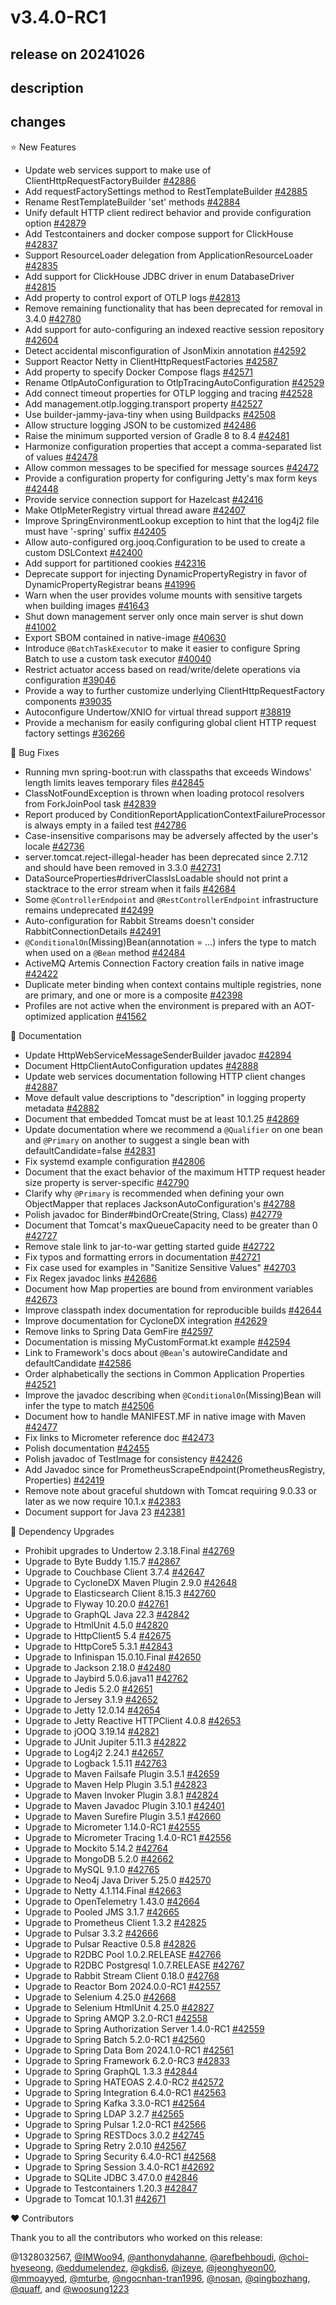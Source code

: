 # v3.4.0-RC1

## release on 20241026

## description

## changes

⭐ New Features

* Update web services support to make use of ClientHttpRequestFactoryBuilder <a href="https://github.com/spring-projects/spring-boot/issues/42886" data-hovercard-type="issue" data-hovercard-url="/spring-projects/spring-boot/issues/42886/hovercard">#42886</a>
* Add requestFactorySettings method to RestTemplateBuilder <a href="https://github.com/spring-projects/spring-boot/issues/42885" data-hovercard-type="issue" data-hovercard-url="/spring-projects/spring-boot/issues/42885/hovercard">#42885</a>
* Rename RestTemplateBuilder 'set' methods <a href="https://github.com/spring-projects/spring-boot/issues/42884" data-hovercard-type="issue" data-hovercard-url="/spring-projects/spring-boot/issues/42884/hovercard">#42884</a>
* Unify default HTTP client redirect behavior and provide configuration option <a href="https://github.com/spring-projects/spring-boot/issues/42879" data-hovercard-type="issue" data-hovercard-url="/spring-projects/spring-boot/issues/42879/hovercard">#42879</a>
* Add Testcontainers and docker compose support for ClickHouse <a href="https://github.com/spring-projects/spring-boot/pull/42837" data-hovercard-type="pull_request" data-hovercard-url="/spring-projects/spring-boot/pull/42837/hovercard">#42837</a>
* Support ResourceLoader delegation from ApplicationResourceLoader <a href="https://github.com/spring-projects/spring-boot/issues/42835" data-hovercard-type="issue" data-hovercard-url="/spring-projects/spring-boot/issues/42835/hovercard">#42835</a>
* Add support for ClickHouse JDBC driver in enum DatabaseDriver <a href="https://github.com/spring-projects/spring-boot/pull/42815" data-hovercard-type="pull_request" data-hovercard-url="/spring-projects/spring-boot/pull/42815/hovercard">#42815</a>
* Add property to control export of OTLP logs <a href="https://github.com/spring-projects/spring-boot/pull/42813" data-hovercard-type="pull_request" data-hovercard-url="/spring-projects/spring-boot/pull/42813/hovercard">#42813</a>
* Remove remaining functionality that has been deprecated for removal in 3.4.0 <a href="https://github.com/spring-projects/spring-boot/issues/42780" data-hovercard-type="issue" data-hovercard-url="/spring-projects/spring-boot/issues/42780/hovercard">#42780</a>
* Add support for auto-configuring an indexed reactive session repository <a href="https://github.com/spring-projects/spring-boot/issues/42604" data-hovercard-type="issue" data-hovercard-url="/spring-projects/spring-boot/issues/42604/hovercard">#42604</a>
* Detect accidental misconfiguration of JsonMixin annotation <a href="https://github.com/spring-projects/spring-boot/pull/42592" data-hovercard-type="pull_request" data-hovercard-url="/spring-projects/spring-boot/pull/42592/hovercard">#42592</a>
* Support Reactor Netty in ClientHttpRequestFactories <a href="https://github.com/spring-projects/spring-boot/issues/42587" data-hovercard-type="issue" data-hovercard-url="/spring-projects/spring-boot/issues/42587/hovercard">#42587</a>
* Add property to specify Docker Compose flags <a href="https://github.com/spring-projects/spring-boot/pull/42571" data-hovercard-type="pull_request" data-hovercard-url="/spring-projects/spring-boot/pull/42571/hovercard">#42571</a>
* Rename OtlpAutoConfiguration to OtlpTracingAutoConfiguration <a href="https://github.com/spring-projects/spring-boot/issues/42529" data-hovercard-type="issue" data-hovercard-url="/spring-projects/spring-boot/issues/42529/hovercard">#42529</a>
* Add connect timeout properties for OTLP logging and tracing <a href="https://github.com/spring-projects/spring-boot/issues/42528" data-hovercard-type="issue" data-hovercard-url="/spring-projects/spring-boot/issues/42528/hovercard">#42528</a>
* Add management.otlp.logging.transport property <a href="https://github.com/spring-projects/spring-boot/issues/42527" data-hovercard-type="issue" data-hovercard-url="/spring-projects/spring-boot/issues/42527/hovercard">#42527</a>
* Use builder-jammy-java-tiny when using Buildpacks <a href="https://github.com/spring-projects/spring-boot/pull/42508" data-hovercard-type="pull_request" data-hovercard-url="/spring-projects/spring-boot/pull/42508/hovercard">#42508</a>
* Allow structure logging JSON to be customized <a href="https://github.com/spring-projects/spring-boot/issues/42486" data-hovercard-type="issue" data-hovercard-url="/spring-projects/spring-boot/issues/42486/hovercard">#42486</a>
* Raise the minimum supported version of Gradle 8 to 8.4 <a href="https://github.com/spring-projects/spring-boot/issues/42481" data-hovercard-type="issue" data-hovercard-url="/spring-projects/spring-boot/issues/42481/hovercard">#42481</a>
* Harmonize configuration properties that accept a comma-separated list of values <a href="https://github.com/spring-projects/spring-boot/issues/42478" data-hovercard-type="issue" data-hovercard-url="/spring-projects/spring-boot/issues/42478/hovercard">#42478</a>
* Allow common messages to be specified for message sources <a href="https://github.com/spring-projects/spring-boot/pull/42472" data-hovercard-type="pull_request" data-hovercard-url="/spring-projects/spring-boot/pull/42472/hovercard">#42472</a>
* Provide a configuration property for configuring Jetty's max form keys <a href="https://github.com/spring-projects/spring-boot/pull/42448" data-hovercard-type="pull_request" data-hovercard-url="/spring-projects/spring-boot/pull/42448/hovercard">#42448</a>
* Provide service connection support for Hazelcast <a href="https://github.com/spring-projects/spring-boot/pull/42416" data-hovercard-type="pull_request" data-hovercard-url="/spring-projects/spring-boot/pull/42416/hovercard">#42416</a>
* Make OtlpMeterRegistry virtual thread aware <a href="https://github.com/spring-projects/spring-boot/pull/42407" data-hovercard-type="pull_request" data-hovercard-url="/spring-projects/spring-boot/pull/42407/hovercard">#42407</a>
* Improve SpringEnvironmentLookup exception to hint that the log4j2 file must have '-spring' suffix <a href="https://github.com/spring-projects/spring-boot/pull/42405" data-hovercard-type="pull_request" data-hovercard-url="/spring-projects/spring-boot/pull/42405/hovercard">#42405</a>
* Allow auto-configured org.jooq.Configuration to be used to create a custom DSLContext <a href="https://github.com/spring-projects/spring-boot/issues/42400" data-hovercard-type="issue" data-hovercard-url="/spring-projects/spring-boot/issues/42400/hovercard">#42400</a>
* Add support for partitioned cookies <a href="https://github.com/spring-projects/spring-boot/pull/42316" data-hovercard-type="pull_request" data-hovercard-url="/spring-projects/spring-boot/pull/42316/hovercard">#42316</a>
* Deprecate support for injecting DynamicPropertyRegistry in favor of DynamicPropertyRegistrar beans <a href="https://github.com/spring-projects/spring-boot/issues/41996" data-hovercard-type="issue" data-hovercard-url="/spring-projects/spring-boot/issues/41996/hovercard">#41996</a>
* Warn when the user provides volume mounts with sensitive targets when building images <a href="https://github.com/spring-projects/spring-boot/issues/41643" data-hovercard-type="issue" data-hovercard-url="/spring-projects/spring-boot/issues/41643/hovercard">#41643</a>
* Shut down management server only once main server is shut down <a href="https://github.com/spring-projects/spring-boot/issues/41002" data-hovercard-type="issue" data-hovercard-url="/spring-projects/spring-boot/issues/41002/hovercard">#41002</a>
* Export SBOM contained in native-image <a href="https://github.com/spring-projects/spring-boot/issues/40630" data-hovercard-type="issue" data-hovercard-url="/spring-projects/spring-boot/issues/40630/hovercard">#40630</a>
* Introduce <code>@BatchTaskExecutor</code> to make it easier to configure Spring Batch to use a custom task executor <a href="https://github.com/spring-projects/spring-boot/issues/40040" data-hovercard-type="issue" data-hovercard-url="/spring-projects/spring-boot/issues/40040/hovercard">#40040</a>
* Restrict actuator access based on read/write/delete operations via configuration <a href="https://github.com/spring-projects/spring-boot/issues/39046" data-hovercard-type="issue" data-hovercard-url="/spring-projects/spring-boot/issues/39046/hovercard">#39046</a>
* Provide a way to further customize underlying ClientHttpRequestFactory components <a href="https://github.com/spring-projects/spring-boot/issues/39035" data-hovercard-type="issue" data-hovercard-url="/spring-projects/spring-boot/issues/39035/hovercard">#39035</a>
* Autoconfigure Undertow/XNIO for virtual thread support <a href="https://github.com/spring-projects/spring-boot/issues/38819" data-hovercard-type="issue" data-hovercard-url="/spring-projects/spring-boot/issues/38819/hovercard">#38819</a>
* Provide a mechanism for easily configuring global client HTTP request factory settings <a href="https://github.com/spring-projects/spring-boot/issues/36266" data-hovercard-type="issue" data-hovercard-url="/spring-projects/spring-boot/issues/36266/hovercard">#36266</a>

🐞 Bug Fixes

* Running mvn spring-boot:run with classpaths that exceeds Windows' length limits leaves temporary files <a href="https://github.com/spring-projects/spring-boot/issues/42845" data-hovercard-type="issue" data-hovercard-url="/spring-projects/spring-boot/issues/42845/hovercard">#42845</a>
* ClassNotFoundException is thrown when loading protocol resolvers from ForkJoinPool task <a href="https://github.com/spring-projects/spring-boot/issues/42839" data-hovercard-type="issue" data-hovercard-url="/spring-projects/spring-boot/issues/42839/hovercard">#42839</a>
* Report produced by ConditionReportApplicationContextFailureProcessor is always empty in a failed test <a href="https://github.com/spring-projects/spring-boot/issues/42786" data-hovercard-type="issue" data-hovercard-url="/spring-projects/spring-boot/issues/42786/hovercard">#42786</a>
* Case-insensitive comparisons may be adversely affected by the user's locale <a href="https://github.com/spring-projects/spring-boot/issues/42736" data-hovercard-type="issue" data-hovercard-url="/spring-projects/spring-boot/issues/42736/hovercard">#42736</a>
* server.tomcat.reject-illegal-header has been deprecated since 2.7.12 and should have been removed in 3.3.0 <a href="https://github.com/spring-projects/spring-boot/issues/42731" data-hovercard-type="issue" data-hovercard-url="/spring-projects/spring-boot/issues/42731/hovercard">#42731</a>
* DataSourceProperties#driverClassIsLoadable should not print a stacktrace to the error stream when it fails <a href="https://github.com/spring-projects/spring-boot/issues/42684" data-hovercard-type="issue" data-hovercard-url="/spring-projects/spring-boot/issues/42684/hovercard">#42684</a>
* Some <code>@ControllerEndpoint</code> and <code>@RestControllerEndpoint</code> infrastructure remains undeprecated <a href="https://github.com/spring-projects/spring-boot/issues/42499" data-hovercard-type="issue" data-hovercard-url="/spring-projects/spring-boot/issues/42499/hovercard">#42499</a>
* Auto-configuration for Rabbit Streams doesn't consider RabbitConnectionDetails <a href="https://github.com/spring-projects/spring-boot/issues/42491" data-hovercard-type="issue" data-hovercard-url="/spring-projects/spring-boot/issues/42491/hovercard">#42491</a>
* <code>@ConditionalOn</code>(Missing)Bean(annotation = …) infers the type to match when used on a <code>@Bean</code> method <a href="https://github.com/spring-projects/spring-boot/issues/42484" data-hovercard-type="issue" data-hovercard-url="/spring-projects/spring-boot/issues/42484/hovercard">#42484</a>
* ActiveMQ Artemis Connection Factory creation fails in native image <a href="https://github.com/spring-projects/spring-boot/issues/42422" data-hovercard-type="issue" data-hovercard-url="/spring-projects/spring-boot/issues/42422/hovercard">#42422</a>
* Duplicate meter binding when context contains multiple registries, none are primary, and one or more is a composite <a href="https://github.com/spring-projects/spring-boot/issues/42398" data-hovercard-type="issue" data-hovercard-url="/spring-projects/spring-boot/issues/42398/hovercard">#42398</a>
* Profiles are not active when the environment is prepared with an AOT-optimized application <a href="https://github.com/spring-projects/spring-boot/issues/41562" data-hovercard-type="issue" data-hovercard-url="/spring-projects/spring-boot/issues/41562/hovercard">#41562</a>

📔 Documentation

* Update HttpWebServiceMessageSenderBuilder javadoc <a href="https://github.com/spring-projects/spring-boot/issues/42894" data-hovercard-type="issue" data-hovercard-url="/spring-projects/spring-boot/issues/42894/hovercard">#42894</a>
* Document HttpClientAutoConfiguration updates <a href="https://github.com/spring-projects/spring-boot/issues/42888" data-hovercard-type="issue" data-hovercard-url="/spring-projects/spring-boot/issues/42888/hovercard">#42888</a>
* Update web services documentation following HTTP client changes <a href="https://github.com/spring-projects/spring-boot/issues/42887" data-hovercard-type="issue" data-hovercard-url="/spring-projects/spring-boot/issues/42887/hovercard">#42887</a>
* Move default value descriptions to "description" in logging property metadata <a href="https://github.com/spring-projects/spring-boot/issues/42882" data-hovercard-type="issue" data-hovercard-url="/spring-projects/spring-boot/issues/42882/hovercard">#42882</a>
* Document that embedded Tomcat must be at least 10.1.25 <a href="https://github.com/spring-projects/spring-boot/issues/42869" data-hovercard-type="issue" data-hovercard-url="/spring-projects/spring-boot/issues/42869/hovercard">#42869</a>
* Update documentation where we recommend a <code>@Qualifier</code> on one bean and <code>@Primary</code> on another to suggest a single bean with defaultCandidate=false <a href="https://github.com/spring-projects/spring-boot/issues/42831" data-hovercard-type="issue" data-hovercard-url="/spring-projects/spring-boot/issues/42831/hovercard">#42831</a>
* Fix systemd example configuration <a href="https://github.com/spring-projects/spring-boot/issues/42806" data-hovercard-type="issue" data-hovercard-url="/spring-projects/spring-boot/issues/42806/hovercard">#42806</a>
* Document that the exact behavior of the maximum HTTP request header size property is server-specific <a href="https://github.com/spring-projects/spring-boot/issues/42790" data-hovercard-type="issue" data-hovercard-url="/spring-projects/spring-boot/issues/42790/hovercard">#42790</a>
* Clarify why <code>@Primary</code> is recommended when defining your own ObjectMapper that replaces JacksonAutoConfiguration's <a href="https://github.com/spring-projects/spring-boot/issues/42788" data-hovercard-type="issue" data-hovercard-url="/spring-projects/spring-boot/issues/42788/hovercard">#42788</a>
* Polish javadoc for Binder#bindOrCreate(String, Class) <a href="https://github.com/spring-projects/spring-boot/issues/42779" data-hovercard-type="issue" data-hovercard-url="/spring-projects/spring-boot/issues/42779/hovercard">#42779</a>
* Document that Tomcat's maxQueueCapacity need to be greater than 0 <a href="https://github.com/spring-projects/spring-boot/issues/42727" data-hovercard-type="issue" data-hovercard-url="/spring-projects/spring-boot/issues/42727/hovercard">#42727</a>
* Remove stale link to jar-to-war getting started guide <a href="https://github.com/spring-projects/spring-boot/issues/42722" data-hovercard-type="issue" data-hovercard-url="/spring-projects/spring-boot/issues/42722/hovercard">#42722</a>
* Fix typos and formatting errors in documentation <a href="https://github.com/spring-projects/spring-boot/issues/42721" data-hovercard-type="issue" data-hovercard-url="/spring-projects/spring-boot/issues/42721/hovercard">#42721</a>
* Fix case used for examples in "Sanitize Sensitive Values" <a href="https://github.com/spring-projects/spring-boot/issues/42703" data-hovercard-type="issue" data-hovercard-url="/spring-projects/spring-boot/issues/42703/hovercard">#42703</a>
* Fix Regex javadoc links <a href="https://github.com/spring-projects/spring-boot/issues/42686" data-hovercard-type="issue" data-hovercard-url="/spring-projects/spring-boot/issues/42686/hovercard">#42686</a>
* Document how Map properties are bound from environment variables <a href="https://github.com/spring-projects/spring-boot/issues/42673" data-hovercard-type="issue" data-hovercard-url="/spring-projects/spring-boot/issues/42673/hovercard">#42673</a>
* Improve classpath index documentation for reproducible builds <a href="https://github.com/spring-projects/spring-boot/issues/42644" data-hovercard-type="issue" data-hovercard-url="/spring-projects/spring-boot/issues/42644/hovercard">#42644</a>
* Improve documentation for CycloneDX integration <a href="https://github.com/spring-projects/spring-boot/issues/42629" data-hovercard-type="issue" data-hovercard-url="/spring-projects/spring-boot/issues/42629/hovercard">#42629</a>
* Remove links to Spring Data GemFire <a href="https://github.com/spring-projects/spring-boot/issues/42597" data-hovercard-type="issue" data-hovercard-url="/spring-projects/spring-boot/issues/42597/hovercard">#42597</a>
* Documentation is missing MyCustomFormat.kt example <a href="https://github.com/spring-projects/spring-boot/issues/42594" data-hovercard-type="issue" data-hovercard-url="/spring-projects/spring-boot/issues/42594/hovercard">#42594</a>
* Link to Framework's docs about <code>@Bean</code>'s autowireCandidate and defaultCandidate <a href="https://github.com/spring-projects/spring-boot/issues/42586" data-hovercard-type="issue" data-hovercard-url="/spring-projects/spring-boot/issues/42586/hovercard">#42586</a>
* Order alphabetically the sections in Common Application Properties <a href="https://github.com/spring-projects/spring-boot/issues/42521" data-hovercard-type="issue" data-hovercard-url="/spring-projects/spring-boot/issues/42521/hovercard">#42521</a>
* Improve the javadoc describing when <code>@ConditionalOn</code>(Missing)Bean will infer the type to match <a href="https://github.com/spring-projects/spring-boot/issues/42506" data-hovercard-type="issue" data-hovercard-url="/spring-projects/spring-boot/issues/42506/hovercard">#42506</a>
* Document how to handle MANIFEST.MF in native image with Maven <a href="https://github.com/spring-projects/spring-boot/issues/42477" data-hovercard-type="issue" data-hovercard-url="/spring-projects/spring-boot/issues/42477/hovercard">#42477</a>
* Fix links to Micrometer reference doc <a href="https://github.com/spring-projects/spring-boot/issues/42473" data-hovercard-type="issue" data-hovercard-url="/spring-projects/spring-boot/issues/42473/hovercard">#42473</a>
* Polish documentation <a href="https://github.com/spring-projects/spring-boot/issues/42455" data-hovercard-type="issue" data-hovercard-url="/spring-projects/spring-boot/issues/42455/hovercard">#42455</a>
* Polish javadoc of TestImage for consistency <a href="https://github.com/spring-projects/spring-boot/pull/42426" data-hovercard-type="pull_request" data-hovercard-url="/spring-projects/spring-boot/pull/42426/hovercard">#42426</a>
* Add Javadoc since for PrometheusScrapeEndpoint(PrometheusRegistry, Properties) <a href="https://github.com/spring-projects/spring-boot/issues/42419" data-hovercard-type="issue" data-hovercard-url="/spring-projects/spring-boot/issues/42419/hovercard">#42419</a>
* Remove note about graceful shutdown with Tomcat requiring 9.0.33 or later as we now require 10.1.x <a href="https://github.com/spring-projects/spring-boot/issues/42383" data-hovercard-type="issue" data-hovercard-url="/spring-projects/spring-boot/issues/42383/hovercard">#42383</a>
* Document support for Java 23 <a href="https://github.com/spring-projects/spring-boot/issues/42381" data-hovercard-type="issue" data-hovercard-url="/spring-projects/spring-boot/issues/42381/hovercard">#42381</a>

🔨 Dependency Upgrades

* Prohibit upgrades to Undertow 2.3.18.Final <a href="https://github.com/spring-projects/spring-boot/issues/42769" data-hovercard-type="issue" data-hovercard-url="/spring-projects/spring-boot/issues/42769/hovercard">#42769</a>
* Upgrade to Byte Buddy 1.15.7 <a href="https://github.com/spring-projects/spring-boot/issues/42867" data-hovercard-type="issue" data-hovercard-url="/spring-projects/spring-boot/issues/42867/hovercard">#42867</a>
* Upgrade to Couchbase Client 3.7.4 <a href="https://github.com/spring-projects/spring-boot/issues/42647" data-hovercard-type="issue" data-hovercard-url="/spring-projects/spring-boot/issues/42647/hovercard">#42647</a>
* Upgrade to CycloneDX Maven Plugin 2.9.0 <a href="https://github.com/spring-projects/spring-boot/issues/42648" data-hovercard-type="issue" data-hovercard-url="/spring-projects/spring-boot/issues/42648/hovercard">#42648</a>
* Upgrade to Elasticsearch Client 8.15.3 <a href="https://github.com/spring-projects/spring-boot/issues/42760" data-hovercard-type="issue" data-hovercard-url="/spring-projects/spring-boot/issues/42760/hovercard">#42760</a>
* Upgrade to Flyway 10.20.0 <a href="https://github.com/spring-projects/spring-boot/issues/42761" data-hovercard-type="issue" data-hovercard-url="/spring-projects/spring-boot/issues/42761/hovercard">#42761</a>
* Upgrade to GraphQL Java 22.3 <a href="https://github.com/spring-projects/spring-boot/issues/42842" data-hovercard-type="issue" data-hovercard-url="/spring-projects/spring-boot/issues/42842/hovercard">#42842</a>
* Upgrade to HtmlUnit 4.5.0 <a href="https://github.com/spring-projects/spring-boot/issues/42820" data-hovercard-type="issue" data-hovercard-url="/spring-projects/spring-boot/issues/42820/hovercard">#42820</a>
* Upgrade to HttpClient5 5.4 <a href="https://github.com/spring-projects/spring-boot/issues/42675" data-hovercard-type="issue" data-hovercard-url="/spring-projects/spring-boot/issues/42675/hovercard">#42675</a>
* Upgrade to HttpCore5 5.3.1 <a href="https://github.com/spring-projects/spring-boot/issues/42843" data-hovercard-type="issue" data-hovercard-url="/spring-projects/spring-boot/issues/42843/hovercard">#42843</a>
* Upgrade to Infinispan 15.0.10.Final <a href="https://github.com/spring-projects/spring-boot/issues/42650" data-hovercard-type="issue" data-hovercard-url="/spring-projects/spring-boot/issues/42650/hovercard">#42650</a>
* Upgrade to Jackson 2.18.0 <a href="https://github.com/spring-projects/spring-boot/issues/42480" data-hovercard-type="issue" data-hovercard-url="/spring-projects/spring-boot/issues/42480/hovercard">#42480</a>
* Upgrade to Jaybird 5.0.6.java11 <a href="https://github.com/spring-projects/spring-boot/issues/42762" data-hovercard-type="issue" data-hovercard-url="/spring-projects/spring-boot/issues/42762/hovercard">#42762</a>
* Upgrade to Jedis 5.2.0 <a href="https://github.com/spring-projects/spring-boot/issues/42651" data-hovercard-type="issue" data-hovercard-url="/spring-projects/spring-boot/issues/42651/hovercard">#42651</a>
* Upgrade to Jersey 3.1.9 <a href="https://github.com/spring-projects/spring-boot/issues/42652" data-hovercard-type="issue" data-hovercard-url="/spring-projects/spring-boot/issues/42652/hovercard">#42652</a>
* Upgrade to Jetty 12.0.14 <a href="https://github.com/spring-projects/spring-boot/issues/42654" data-hovercard-type="issue" data-hovercard-url="/spring-projects/spring-boot/issues/42654/hovercard">#42654</a>
* Upgrade to Jetty Reactive HTTPClient 4.0.8 <a href="https://github.com/spring-projects/spring-boot/issues/42653" data-hovercard-type="issue" data-hovercard-url="/spring-projects/spring-boot/issues/42653/hovercard">#42653</a>
* Upgrade to jOOQ 3.19.14 <a href="https://github.com/spring-projects/spring-boot/issues/42821" data-hovercard-type="issue" data-hovercard-url="/spring-projects/spring-boot/issues/42821/hovercard">#42821</a>
* Upgrade to JUnit Jupiter 5.11.3 <a href="https://github.com/spring-projects/spring-boot/issues/42822" data-hovercard-type="issue" data-hovercard-url="/spring-projects/spring-boot/issues/42822/hovercard">#42822</a>
* Upgrade to Log4j2 2.24.1 <a href="https://github.com/spring-projects/spring-boot/issues/42657" data-hovercard-type="issue" data-hovercard-url="/spring-projects/spring-boot/issues/42657/hovercard">#42657</a>
* Upgrade to Logback 1.5.11 <a href="https://github.com/spring-projects/spring-boot/issues/42763" data-hovercard-type="issue" data-hovercard-url="/spring-projects/spring-boot/issues/42763/hovercard">#42763</a>
* Upgrade to Maven Failsafe Plugin 3.5.1 <a href="https://github.com/spring-projects/spring-boot/issues/42659" data-hovercard-type="issue" data-hovercard-url="/spring-projects/spring-boot/issues/42659/hovercard">#42659</a>
* Upgrade to Maven Help Plugin 3.5.1 <a href="https://github.com/spring-projects/spring-boot/issues/42823" data-hovercard-type="issue" data-hovercard-url="/spring-projects/spring-boot/issues/42823/hovercard">#42823</a>
* Upgrade to Maven Invoker Plugin 3.8.1 <a href="https://github.com/spring-projects/spring-boot/issues/42824" data-hovercard-type="issue" data-hovercard-url="/spring-projects/spring-boot/issues/42824/hovercard">#42824</a>
* Upgrade to Maven Javadoc Plugin 3.10.1 <a href="https://github.com/spring-projects/spring-boot/issues/42401" data-hovercard-type="issue" data-hovercard-url="/spring-projects/spring-boot/issues/42401/hovercard">#42401</a>
* Upgrade to Maven Surefire Plugin 3.5.1 <a href="https://github.com/spring-projects/spring-boot/issues/42660" data-hovercard-type="issue" data-hovercard-url="/spring-projects/spring-boot/issues/42660/hovercard">#42660</a>
* Upgrade to Micrometer 1.14.0-RC1 <a href="https://github.com/spring-projects/spring-boot/issues/42555" data-hovercard-type="issue" data-hovercard-url="/spring-projects/spring-boot/issues/42555/hovercard">#42555</a>
* Upgrade to Micrometer Tracing 1.4.0-RC1 <a href="https://github.com/spring-projects/spring-boot/issues/42556" data-hovercard-type="issue" data-hovercard-url="/spring-projects/spring-boot/issues/42556/hovercard">#42556</a>
* Upgrade to Mockito 5.14.2 <a href="https://github.com/spring-projects/spring-boot/issues/42764" data-hovercard-type="issue" data-hovercard-url="/spring-projects/spring-boot/issues/42764/hovercard">#42764</a>
* Upgrade to MongoDB 5.2.0 <a href="https://github.com/spring-projects/spring-boot/issues/42662" data-hovercard-type="issue" data-hovercard-url="/spring-projects/spring-boot/issues/42662/hovercard">#42662</a>
* Upgrade to MySQL 9.1.0 <a href="https://github.com/spring-projects/spring-boot/issues/42765" data-hovercard-type="issue" data-hovercard-url="/spring-projects/spring-boot/issues/42765/hovercard">#42765</a>
* Upgrade to Neo4j Java Driver 5.25.0 <a href="https://github.com/spring-projects/spring-boot/issues/42570" data-hovercard-type="issue" data-hovercard-url="/spring-projects/spring-boot/issues/42570/hovercard">#42570</a>
* Upgrade to Netty 4.1.114.Final <a href="https://github.com/spring-projects/spring-boot/issues/42663" data-hovercard-type="issue" data-hovercard-url="/spring-projects/spring-boot/issues/42663/hovercard">#42663</a>
* Upgrade to OpenTelemetry 1.43.0 <a href="https://github.com/spring-projects/spring-boot/issues/42664" data-hovercard-type="issue" data-hovercard-url="/spring-projects/spring-boot/issues/42664/hovercard">#42664</a>
* Upgrade to Pooled JMS 3.1.7 <a href="https://github.com/spring-projects/spring-boot/issues/42665" data-hovercard-type="issue" data-hovercard-url="/spring-projects/spring-boot/issues/42665/hovercard">#42665</a>
* Upgrade to Prometheus Client 1.3.2 <a href="https://github.com/spring-projects/spring-boot/issues/42825" data-hovercard-type="issue" data-hovercard-url="/spring-projects/spring-boot/issues/42825/hovercard">#42825</a>
* Upgrade to Pulsar 3.3.2 <a href="https://github.com/spring-projects/spring-boot/issues/42666" data-hovercard-type="issue" data-hovercard-url="/spring-projects/spring-boot/issues/42666/hovercard">#42666</a>
* Upgrade to Pulsar Reactive 0.5.8 <a href="https://github.com/spring-projects/spring-boot/issues/42826" data-hovercard-type="issue" data-hovercard-url="/spring-projects/spring-boot/issues/42826/hovercard">#42826</a>
* Upgrade to R2DBC Pool 1.0.2.RELEASE <a href="https://github.com/spring-projects/spring-boot/issues/42766" data-hovercard-type="issue" data-hovercard-url="/spring-projects/spring-boot/issues/42766/hovercard">#42766</a>
* Upgrade to R2DBC Postgresql 1.0.7.RELEASE <a href="https://github.com/spring-projects/spring-boot/issues/42767" data-hovercard-type="issue" data-hovercard-url="/spring-projects/spring-boot/issues/42767/hovercard">#42767</a>
* Upgrade to Rabbit Stream Client 0.18.0 <a href="https://github.com/spring-projects/spring-boot/issues/42768" data-hovercard-type="issue" data-hovercard-url="/spring-projects/spring-boot/issues/42768/hovercard">#42768</a>
* Upgrade to Reactor Bom 2024.0.0-RC1 <a href="https://github.com/spring-projects/spring-boot/issues/42557" data-hovercard-type="issue" data-hovercard-url="/spring-projects/spring-boot/issues/42557/hovercard">#42557</a>
* Upgrade to Selenium 4.25.0 <a href="https://github.com/spring-projects/spring-boot/issues/42668" data-hovercard-type="issue" data-hovercard-url="/spring-projects/spring-boot/issues/42668/hovercard">#42668</a>
* Upgrade to Selenium HtmlUnit 4.25.0 <a href="https://github.com/spring-projects/spring-boot/issues/42827" data-hovercard-type="issue" data-hovercard-url="/spring-projects/spring-boot/issues/42827/hovercard">#42827</a>
* Upgrade to Spring AMQP 3.2.0-RC1 <a href="https://github.com/spring-projects/spring-boot/issues/42558" data-hovercard-type="issue" data-hovercard-url="/spring-projects/spring-boot/issues/42558/hovercard">#42558</a>
* Upgrade to Spring Authorization Server 1.4.0-RC1 <a href="https://github.com/spring-projects/spring-boot/issues/42559" data-hovercard-type="issue" data-hovercard-url="/spring-projects/spring-boot/issues/42559/hovercard">#42559</a>
* Upgrade to Spring Batch 5.2.0-RC1 <a href="https://github.com/spring-projects/spring-boot/issues/42560" data-hovercard-type="issue" data-hovercard-url="/spring-projects/spring-boot/issues/42560/hovercard">#42560</a>
* Upgrade to Spring Data Bom 2024.1.0-RC1 <a href="https://github.com/spring-projects/spring-boot/issues/42561" data-hovercard-type="issue" data-hovercard-url="/spring-projects/spring-boot/issues/42561/hovercard">#42561</a>
* Upgrade to Spring Framework 6.2.0-RC3 <a href="https://github.com/spring-projects/spring-boot/issues/42833" data-hovercard-type="issue" data-hovercard-url="/spring-projects/spring-boot/issues/42833/hovercard">#42833</a>
* Upgrade to Spring GraphQL 1.3.3 <a href="https://github.com/spring-projects/spring-boot/issues/42844" data-hovercard-type="issue" data-hovercard-url="/spring-projects/spring-boot/issues/42844/hovercard">#42844</a>
* Upgrade to Spring HATEOAS 2.4.0-RC2 <a href="https://github.com/spring-projects/spring-boot/issues/42572" data-hovercard-type="issue" data-hovercard-url="/spring-projects/spring-boot/issues/42572/hovercard">#42572</a>
* Upgrade to Spring Integration 6.4.0-RC1 <a href="https://github.com/spring-projects/spring-boot/issues/42563" data-hovercard-type="issue" data-hovercard-url="/spring-projects/spring-boot/issues/42563/hovercard">#42563</a>
* Upgrade to Spring Kafka 3.3.0-RC1 <a href="https://github.com/spring-projects/spring-boot/issues/42564" data-hovercard-type="issue" data-hovercard-url="/spring-projects/spring-boot/issues/42564/hovercard">#42564</a>
* Upgrade to Spring LDAP 3.2.7 <a href="https://github.com/spring-projects/spring-boot/issues/42565" data-hovercard-type="issue" data-hovercard-url="/spring-projects/spring-boot/issues/42565/hovercard">#42565</a>
* Upgrade to Spring Pulsar 1.2.0-RC1 <a href="https://github.com/spring-projects/spring-boot/issues/42566" data-hovercard-type="issue" data-hovercard-url="/spring-projects/spring-boot/issues/42566/hovercard">#42566</a>
* Upgrade to Spring RESTDocs 3.0.2 <a href="https://github.com/spring-projects/spring-boot/issues/42745" data-hovercard-type="issue" data-hovercard-url="/spring-projects/spring-boot/issues/42745/hovercard">#42745</a>
* Upgrade to Spring Retry 2.0.10 <a href="https://github.com/spring-projects/spring-boot/issues/42567" data-hovercard-type="issue" data-hovercard-url="/spring-projects/spring-boot/issues/42567/hovercard">#42567</a>
* Upgrade to Spring Security 6.4.0-RC1 <a href="https://github.com/spring-projects/spring-boot/issues/42568" data-hovercard-type="issue" data-hovercard-url="/spring-projects/spring-boot/issues/42568/hovercard">#42568</a>
* Upgrade to Spring Session 3.4.0-RC1 <a href="https://github.com/spring-projects/spring-boot/issues/42692" data-hovercard-type="issue" data-hovercard-url="/spring-projects/spring-boot/issues/42692/hovercard">#42692</a>
* Upgrade to SQLite JDBC 3.47.0.0 <a href="https://github.com/spring-projects/spring-boot/issues/42846" data-hovercard-type="issue" data-hovercard-url="/spring-projects/spring-boot/issues/42846/hovercard">#42846</a>
* Upgrade to Testcontainers 1.20.3 <a href="https://github.com/spring-projects/spring-boot/issues/42847" data-hovercard-type="issue" data-hovercard-url="/spring-projects/spring-boot/issues/42847/hovercard">#42847</a>
* Upgrade to Tomcat 10.1.31 <a href="https://github.com/spring-projects/spring-boot/issues/42671" data-hovercard-type="issue" data-hovercard-url="/spring-projects/spring-boot/issues/42671/hovercard">#42671</a>

❤️ Contributors

Thank you to all the contributors who worked on this release:

@1328032567, <a class="user-mention notranslate" data-hovercard-type="user" data-hovercard-url="/users/IMWoo94/hovercard" data-octo-click="hovercard-link-click" data-octo-dimensions="link_type:self" href="https://github.com/IMWoo94">@IMWoo94</a>, <a class="user-mention notranslate" data-hovercard-type="user" data-hovercard-url="/users/anthonydahanne/hovercard" data-octo-click="hovercard-link-click" data-octo-dimensions="link_type:self" href="https://github.com/anthonydahanne">@anthonydahanne</a>, <a class="user-mention notranslate" data-hovercard-type="user" data-hovercard-url="/users/arefbehboudi/hovercard" data-octo-click="hovercard-link-click" data-octo-dimensions="link_type:self" href="https://github.com/arefbehboudi">@arefbehboudi</a>, <a class="user-mention notranslate" data-hovercard-type="user" data-hovercard-url="/users/choi-hyeseong/hovercard" data-octo-click="hovercard-link-click" data-octo-dimensions="link_type:self" href="https://github.com/choi-hyeseong">@choi-hyeseong</a>, <a class="user-mention notranslate" data-hovercard-type="user" data-hovercard-url="/users/eddumelendez/hovercard" data-octo-click="hovercard-link-click" data-octo-dimensions="link_type:self" href="https://github.com/eddumelendez">@eddumelendez</a>, <a class="user-mention notranslate" data-hovercard-type="user" data-hovercard-url="/users/gkdis6/hovercard" data-octo-click="hovercard-link-click" data-octo-dimensions="link_type:self" href="https://github.com/gkdis6">@gkdis6</a>, <a class="user-mention notranslate" data-hovercard-type="user" data-hovercard-url="/users/izeye/hovercard" data-octo-click="hovercard-link-click" data-octo-dimensions="link_type:self" href="https://github.com/izeye">@izeye</a>, <a class="user-mention notranslate" data-hovercard-type="user" data-hovercard-url="/users/jeonghyeon00/hovercard" data-octo-click="hovercard-link-click" data-octo-dimensions="link_type:self" href="https://github.com/jeonghyeon00">@jeonghyeon00</a>, <a class="user-mention notranslate" data-hovercard-type="user" data-hovercard-url="/users/mmoayyed/hovercard" data-octo-click="hovercard-link-click" data-octo-dimensions="link_type:self" href="https://github.com/mmoayyed">@mmoayyed</a>, <a class="user-mention notranslate" data-hovercard-type="user" data-hovercard-url="/users/mturbe/hovercard" data-octo-click="hovercard-link-click" data-octo-dimensions="link_type:self" href="https://github.com/mturbe">@mturbe</a>, <a class="user-mention notranslate" data-hovercard-type="user" data-hovercard-url="/users/ngocnhan-tran1996/hovercard" data-octo-click="hovercard-link-click" data-octo-dimensions="link_type:self" href="https://github.com/ngocnhan-tran1996">@ngocnhan-tran1996</a>, <a class="user-mention notranslate" data-hovercard-type="user" data-hovercard-url="/users/nosan/hovercard" data-octo-click="hovercard-link-click" data-octo-dimensions="link_type:self" href="https://github.com/nosan">@nosan</a>, <a class="user-mention notranslate" data-hovercard-type="user" data-hovercard-url="/users/qingbozhang/hovercard" data-octo-click="hovercard-link-click" data-octo-dimensions="link_type:self" href="https://github.com/qingbozhang">@qingbozhang</a>, <a class="user-mention notranslate" data-hovercard-type="user" data-hovercard-url="/users/quaff/hovercard" data-octo-click="hovercard-link-click" data-octo-dimensions="link_type:self" href="https://github.com/quaff">@quaff</a>, and <a class="user-mention notranslate" data-hovercard-type="user" data-hovercard-url="/users/woosung1223/hovercard" data-octo-click="hovercard-link-click" data-octo-dimensions="link_type:self" href="https://github.com/woosung1223">@woosung1223</a>

